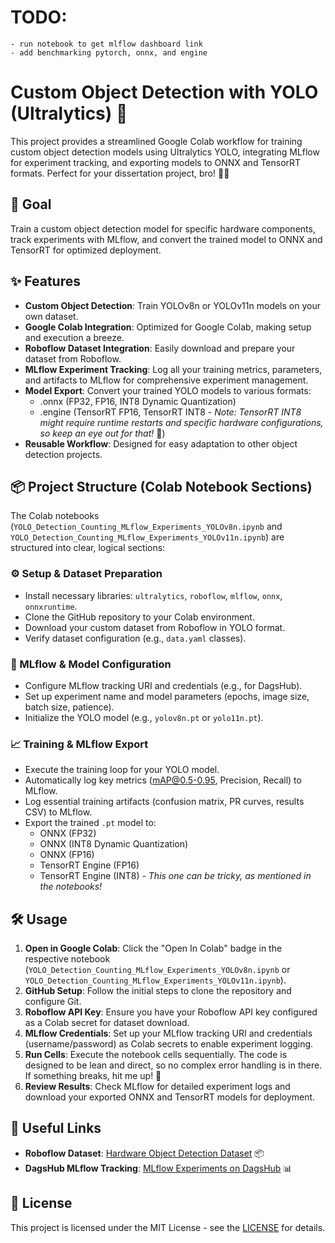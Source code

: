 # TODO:
    - run notebook to get mlflow dashboard link
    - add benchmarking pytorch, onnx, and engine

# Custom Object Detection with YOLO (Ultralytics) 🚀

This project provides a streamlined Google Colab workflow for training custom object detection models using Ultralytics YOLO, integrating MLflow for experiment tracking, and exporting models to ONNX and TensorRT formats. Perfect for your dissertation project, bro! 🧑‍🎓

## 🎯 Goal

Train a custom object detection model for specific hardware components, track experiments with MLflow, and convert the trained model to ONNX and TensorRT for optimized deployment.

## ✨ Features

-   **Custom Object Detection**: Train YOLOv8n or YOLOv11n models on your own dataset.
-   **Google Colab Integration**: Optimized for Google Colab, making setup and execution a breeze.
-   **Roboflow Dataset Integration**: Easily download and prepare your dataset from Roboflow.
-   **MLflow Experiment Tracking**: Log all your training metrics, parameters, and artifacts to MLflow for comprehensive experiment management.
-   **Model Export**: Convert your trained YOLO models to various formats:
    -   .onnx (FP32, FP16, INT8 Dynamic Quantization)
    -   .engine (TensorRT FP16, TensorRT INT8 - *Note: TensorRT INT8 might require runtime restarts and specific hardware configurations, so keep an eye out for that!* 👀)
-   **Reusable Workflow**: Designed for easy adaptation to other object detection projects.

## 📦 Project Structure (Colab Notebook Sections)

The Colab notebooks (`YOLO_Detection_Counting_MLflow_Experiments_YOLOv8n.ipynb` and `YOLO_Detection_Counting_MLflow_Experiments_YOLOv11n.ipynb`) are structured into clear, logical sections:

### ⚙️ Setup & Dataset Preparation

-   Install necessary libraries: `ultralytics`, `roboflow`, `mlflow`, `onnx`, `onnxruntime`.
-   Clone the GitHub repository to your Colab environment.
-   Download your custom dataset from Roboflow in YOLO format.
-   Verify dataset configuration (e.g., `data.yaml` classes).

### 🚀 MLflow & Model Configuration

-   Configure MLflow tracking URI and credentials (e.g., for DagsHub).
-   Set up experiment name and model parameters (epochs, image size, batch size, patience).
-   Initialize the YOLO model (e.g., `yolov8n.pt` or `yolo11n.pt`).

### 📈 Training & MLflow Export

-   Execute the training loop for your YOLO model.
-   Automatically log key metrics (mAP@0.5-0.95, Precision, Recall) to MLflow.
-   Log essential training artifacts (confusion matrix, PR curves, results CSV) to MLflow.
-   Export the trained `.pt` model to:
    -   ONNX (FP32)
    -   ONNX (INT8 Dynamic Quantization)
    -   ONNX (FP16)
    -   TensorRT Engine (FP16)
    -   TensorRT Engine (INT8) - *This one can be tricky, as mentioned in the notebooks!*

## 🛠️ Usage

1.  **Open in Google Colab**: Click the "Open In Colab" badge in the respective notebook (`YOLO_Detection_Counting_MLflow_Experiments_YOLOv8n.ipynb` or `YOLO_Detection_Counting_MLflow_Experiments_YOLOv11n.ipynb`).
2.  **GitHub Setup**: Follow the initial steps to clone the repository and configure Git.
3.  **Roboflow API Key**: Ensure you have your Roboflow API key configured as a Colab secret for dataset download.
4.  **MLflow Credentials**: Set up your MLflow tracking URI and credentials (username/password) as Colab secrets to enable experiment logging.
5.  **Run Cells**: Execute the notebook cells sequentially. The code is designed to be lean and direct, so no complex error handling is in there. If something breaks, hit me up! 🤙
6.  **Review Results**: Check MLflow for detailed experiment logs and download your exported ONNX and TensorRT models for deployment.

## 🔗 Useful Links

-   **Roboflow Dataset**: [Hardware Object Detection Dataset](https://app.roboflow.com/objectdetection-fvcmc/hardware-object-detection-xw2gx/models) 📦
-   **DagsHub MLflow Tracking**: [MLflow Experiments on DagsHub](https://dagshub.com/erwincarlogonzales/mldetection-YOLO) 📊

## 📜 License

This project is licensed under the MIT License - see the [LICENSE](http://googleusercontent.com/AB781512/erwincarlogonzales/mldetection-yolo/erwincarlogonzales-mldetection-YOLO-73fd82a097cfcfff83b3876c47b3db758949fc75/LICENSE) for details.